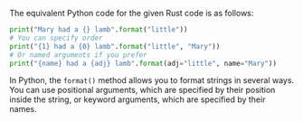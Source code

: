 The equivalent Python code for the given Rust code is as follows:
```python
print("Mary had a {} lamb".format("little"))
# You can specify order
print("{1} had a {0} lamb".format("little", "Mary"))
# Or named arguments if you prefer
print("{name} had a {adj} lamb".format(adj="little", name="Mary"))
```
In Python, the `format()` method allows you to format strings in several ways. You can use positional arguments, which are specified by their position inside the string, or keyword arguments, which are specified by their names.
